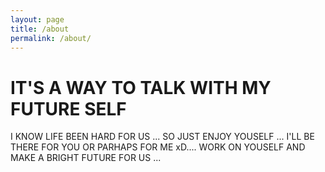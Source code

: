 ```yaml
---
layout: page
title: /about
permalink: /about/
---
```


# IT'S A WAY TO TALK WITH MY FUTURE SELF

I KNOW LIFE BEEN HARD FOR US ... SO JUST ENJOY YOUSELF ...  I'LL BE THERE FOR YOU OR PARHAPS FOR ME xD.... WORK ON YOUSELF AND MAKE A BRIGHT FUTURE FOR US ...

